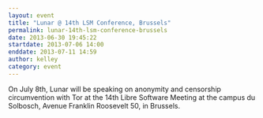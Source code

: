 ```yaml
---
layout: event
title: "Lunar @ 14th LSM Conference, Brussels"
permalink: lunar-14th-lsm-conference-brussels
date: 2013-06-30 19:45:22
startdate: 2013-07-06 14:00
enddate: 2013-07-11 14:59
author: kelley
category: event
---
```


On July 8th, Lunar will be speaking on anonymity and censorship circumvention with Tor at the 14th Libre Software Meeting at the campus du Solbosch, Avenue Franklin Roosevelt 50, in Brussels.
